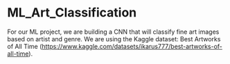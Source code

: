 # ML_Art_Classification
For our ML project, we are building a CNN that will classify fine art images based on artist and genre. We are using the Kaggle dataset: Best Artworks of All Time (https://www.kaggle.com/datasets/ikarus777/best-artworks-of-all-time).
